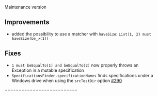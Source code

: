 Maintenance version

## Improvements

 * added the possibility to use a matcher with `haveSize`: `List(1, 2) must haveSize(be_>(1))`

## Fixes 
 
 * `1 must beEqualTo(1) and beEqualTo(2)` now properly throws an Exception in a mutable specification
 * `SpecificationsFinder.specificationNames` finds specifications under a Windows drive when using the `srcTestDir` option [#290](http://github.com/etorreborre/specs2/issues/290)



 ==========================

